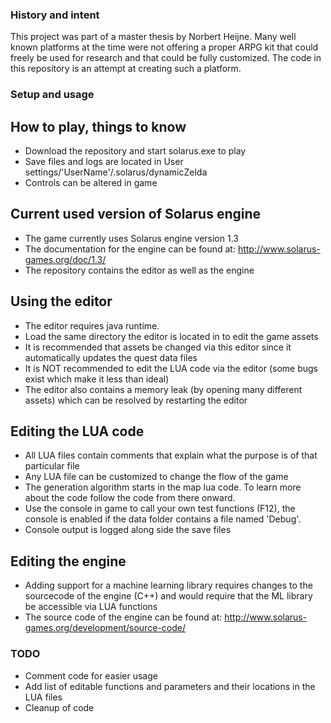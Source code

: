 ### History and intent
This project was part of a master thesis by Norbert Heijne. 
Many well known platforms at the time were not offering a proper ARPG kit that could freely be used for research and that could be fully customized.
The code in this repository is an attempt at creating such a platform. 

### Setup and usage

## How to play, things to know
- Download the repository and start solarus.exe to play
- Save files and logs are located in User settings/'UserName'/.solarus/dynamicZelda
- Controls can be altered in game

## Current used version of Solarus engine
- The game currently uses Solarus engine version 1.3
- The documentation for the engine can be found at: http://www.solarus-games.org/doc/1.3/
- The repository contains the editor as well as the engine

## Using the editor
- The editor requires java runtime.
- Load the same directory the editor is located in to edit the game assets
- It is recommended that assets be changed via this editor since it automatically updates the quest data files
- It is NOT recommended to edit the LUA code via the editor (some bugs exist which make it less than ideal)
- The editor also contains a memory leak (by opening many different assets) which can be resolved by restarting the editor

## Editing the LUA code
- All LUA files contain comments that explain what the purpose is of that particular file
- Any LUA file can be customized to change the flow of the game
- The generation algorithm starts in the map lua code. To learn more about the code follow the code from there onward.
- Use the console in game to call your own test functions (F12), the console is enabled if the data folder contains a file named 'Debug'.
- Console output is logged along side the save files

## Editing the engine
- Adding support for a machine learning library requires changes to the sourcecode of the engine (C++) and would require that the ML library be accessible via LUA functions
- The source code of the engine can be found at: http://www.solarus-games.org/development/source-code/

### TODO
- Comment code for easier usage
- Add list of editable functions and parameters and their locations in the LUA files
- Cleanup of code